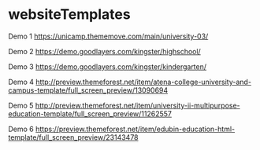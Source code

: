 # websiteTemplates
Demo 1
https://unicamp.thememove.com/main/university-03/

Demo 2
https://demo.goodlayers.com/kingster/highschool/

Demo 3
https://demo.goodlayers.com/kingster/kindergarten/

Demo 4
http://preview.themeforest.net/item/atena-college-university-and-campus-template/full_screen_preview/13090694

Demo 5
http://preview.themeforest.net/item/university-ii-multipurpose-education-template/full_screen_preview/11262557

Demo 6
https://preview.themeforest.net/item/edubin-education-html-template/full_screen_preview/23143478
